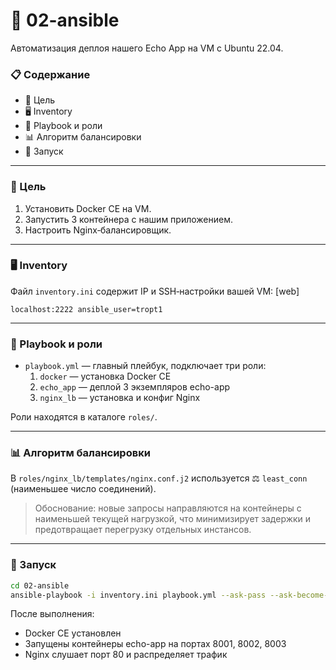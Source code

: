 # 🤖 02-ansible

Автоматизация деплоя нашего Echo App на VM с Ubuntu 22.04.

### 📋 Содержание
- 🎯 Цель
- 🖥 Inventory
- 📜 Playbook и роли
- 📊 Алгоритм балансировки
- 🚀 Запуск

---

### 🎯 Цель
1. Установить Docker CE на VM.  
2. Запустить 3 контейнера с нашим приложением.  
3. Настроить Nginx‑балансировщик.

---

### 🖥 Inventory

Файл `inventory.ini` содержит IP и SSH‑настройки вашей VM:
[web]
```
localhost:2222 ansible_user=tropt1
```
---

### 📜 Playbook и роли

- `playbook.yml` — главный плейбук, подключает три роли:
  1. `docker` — установка Docker CE  
  2. `echo_app` — деплой 3 экземпляров echo-app  
  3. `nginx_lb` — установка и конфиг Nginx  

Роли находятся в каталоге `roles/`.

---

### 📊 Алгоритм балансировки

В `roles/nginx_lb/templates/nginx.conf.j2` используется
⚖️ `least_conn` (наименьшее число соединений).

> Обоснование: новые запросы направляются на контейнеры с наименьшей текущей нагрузкой, что минимизирует задержки и предотвращает перегрузку отдельных инстансов.

---

### 🚀 Запуск
```bash
cd 02-ansible
ansible-playbook -i inventory.ini playbook.yml --ask-pass --ask-become-pass
```
После выполнения:
- Docker CE установлен  
- Запущены контейнеры echo-app на портах 8001, 8002, 8003  
- Nginx слушает порт 80 и распределяет трафик
